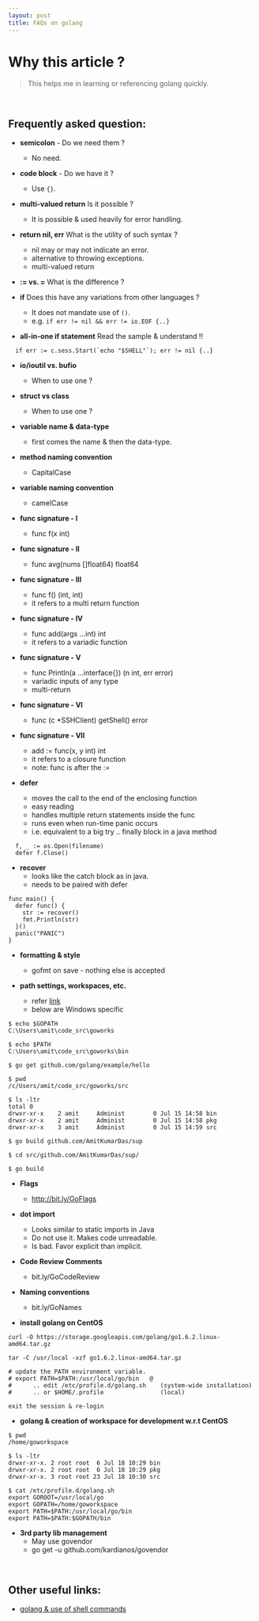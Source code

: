 ```yaml
---
layout: post
title: FAQs on golang
---
```


# Why this article ?

> This helps me in learning or referencing golang quickly.

<br />

## Frequently asked question:

- **semicolon** - Do we need them ?
  - No need.

- **code block** - Do we have it ?
  - Use ```{}```.

- **multi-valued return** Is it possible ?
  - It is possible & used heavily for error handling.

- **return nil, err** What is the utility of such syntax ?
  - nil may or may not indicate an error.
  - alternative to throwing exceptions.
  - multi-valued return

- **:= vs. =** What is the difference ?

- **if** Does this have any variations from other languages ?
  - It does not mandate use of ```()```.
  - e.g. ```if err != nil && err != io.EOF {..}```

- **all-in-one if statement** Read the sample & understand !!

```
  if err := c.sess.Start(`echo "$SHELL"`); err != nil {..}
```

- **io/ioutil vs. bufio**
  - When to use one ?

- **struct vs class**
  - When to use one ?

- **variable name & data-type**
  - first comes the name & then the data-type.

- **method naming convention**
  - CapitalCase

- **variable naming convention**
  - camelCase

- **func signature - I**
  - func f(x int)

- **func signature - II**
  - func avg(nums []float64) float64

- **func signature - III**
  - func f() (int, int)
  - it refers to a multi return function

- **func signature - IV**
  - func add(args ...int) int
  - it refers to a variadic function

- **func signature - V**
  - func Println(a ...interface{}) (n int, err error)
  - variadic inputs of any type
  - multi-return

- **func signature - VI**
  - func (c *SSHClient) getShell() error

- **func signature - VII**
  - add := func(x, y int) int
  - it refers to a closure function
  - note: func is after the :=

- **defer**
  - moves the call to the end of the enclosing function
  - easy reading
  - handles multiple return statements inside the func
  - runs even when run-time panic occurs
  - i.e. equivalent to a big try .. finally block in a java method

```    
  f, _ := os.Open(filename)
  defer f.Close()
```

- **recover**
  - looks like the catch block as in java.
  - needs to be paired with defer

```
func main() {
  defer func() {
    str := recover()
    fmt.Println(str)
  }()
  panic("PANIC")
}
```

- **formatting & style**
  - gofmt on save - nothing else is accepted

- **path settings, workspaces, etc.**
  - refer [link](https://golang.org/doc/code.html)
  - below are Windows specific

```
$ echo $GOPATH
C:\Users\amit\code_src\goworks

$ echo $PATH
C:\Users\amit\code_src\goworks\bin

$ go get github.com/golang/example/hello

$ pwd
/c/Users/amit/code_src/goworks/src

$ ls -ltr
total 0
drwxr-xr-x    2 amit     Administ        0 Jul 15 14:58 bin
drwxr-xr-x    2 amit     Administ        0 Jul 15 14:58 pkg
drwxr-xr-x    3 amit     Administ        0 Jul 15 14:59 src

$ go build github.com/AmitKumarDas/sup

$ cd src/github.com/AmitKumarDas/sup/

$ go build
```

- **Flags**
  - http://bit.ly/GoFlags

- **dot import**
  - Looks similar to static imports in Java
  - Do not use it. Makes code unreadable.
  - Is bad. Favor explicit than implicit.

- **Code Review Comments**
  - bit.ly/GoCodeReview

- **Naming conventions**
  - bit.ly/GoNames

- **install golang on CentOS**

```
curl -O https://storage.googleapis.com/golang/go1.6.2.linux-amd64.tar.gz

tar -C /usr/local -xzf go1.6.2.linux-amd64.tar.gz

# update the PATH environment variable.
# export PATH=$PATH:/usr/local/go/bin   @
#      .. edit /etc/profile.d/golang.sh    (system-wide installation)
#      .. or $HOME/.profile                (local)

exit the session & re-login
```

- **golang & creation of workspace for development w.r.t CentOS**

```
$ pwd
/home/goworkspace

$ ls -ltr
drwxr-xr-x. 2 root root  6 Jul 18 10:29 bin
drwxr-xr-x. 2 root root  6 Jul 18 10:29 pkg
drwxr-xr-x. 3 root root 23 Jul 18 10:30 src

$ cat /etc/profile.d/golang.sh
export GOROOT=/usr/local/go
export GOPATH=/home/goworkspace
export PATH=$PATH:/usr/local/go/bin
export PATH=$PATH:$GOPATH/bin
```

- **3rd party lib management**
  - May use govendor
  - go get -u github.com/kardianos/govendor

<br />

## Other useful links:

- [golang & use of shell commands](http://nathanleclaire.com/blog/2014/12/29/shelled-out-commands-in-golang/)
